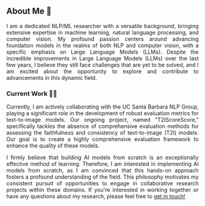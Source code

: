 <div style="text-align: justify;">

  ## About Me 🚀
  
  I am a dedicated NLP/ML researcher with a versatile background, bringing extensive expertise in machine learning, natural language processing, and computer vision. My profound passion centers around advancing foundation models in the realms of both NLP and computer vision, with a specific emphasis on Large Language Models (LLMs). Despite the incredible improvements in Large Language Models (LLMs) over the last few years, I believe they still face challenges that are yet to be solved, and I am excited about the opportunity to explore and contribute to advancements in this dynamic field.
  
  ### Current Work 👩‍💻
  
  Currently, I am actively collaborating with the UC Santa Barbara NLP Group, playing a significant role in the development of robust evaluation metrics for text-to-image models. Our ongoing project, named "T2IScoreScore," specifically tackles the absence of comprehensive evaluation methods for assessing the faithfulness and consistency of text-to-image (T2I) models. Our goal is to create a highly comprehensive evaluation framework to enhance the quality of these models.
    
I firmly believe that building AI models from scratch is an exceptionally effective method of learning. Therefore, I am interested in implementing AI models from scratch, as I am convinced that this hands-on approach fosters a profound understanding of the field. This philosophy motivates my consistent pursuit of opportunities to engage in collaborative research projects within these domains. If you're interested in working together or have any questions about my research, please feel free to [get in touch!](mailto:khoshnoodi.ma@gmail.com)

</div>

<!---
[![GitHub Streak](https://github-readme-streak-stats.herokuapp.com?user=Arenaa&theme=dark&card_width=450)](https://git.io/streak-stats)


Arenaa/Arenaa is a ✨ special ✨ repository because its `README.md` (this file) appears on your GitHub profile.
You can click the Preview link to take a look at your changes.
--->
